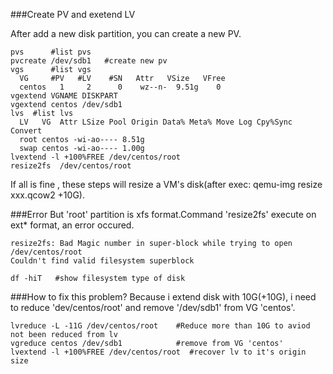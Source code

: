 ###Create PV and exetend LV

After add a new disk partition, you can create a new PV.

    pvs      #list pvs
    pvcreate /dev/sdb1   #create new pv
    vgs      #list vgs
      VG     #PV   #LV    #SN   Attr   VSize   VFree
      centos   1     2      0    wz--n-  9.51g    0
    vgextend VGNAME DISKPART
    vgextend centos /dev/sdb1
    lvs  #list lvs
      LV   VG  Attr LSize Pool Origin Data% Meta% Move Log Cpy%Sync Convert
      root centos -wi-ao---- 8.51g 
      swap centos -wi-ao---- 1.00g
    lvextend -l +100%FREE /dev/centos/root
    resize2fs  /dev/centos/root

If all is fine , these steps will resize a VM's disk(after exec: qemu-img resize xxx.qcow2 +10G).

###Error
But 'root' partition is xfs format.Command 'resize2fs' execute on ext* format, an error occured.

    resize2fs: Bad Magic number in super-block while trying to open /dev/centos/root
    Couldn't find valid filesystem superblock
    
    df -hiT   #show filesystem type of disk
    
###How to fix this problem?
Because i extend disk with 10G(+10G), i need to reduce 'dev/centos/root' and remove '/dev/sdb1' from VG 'centos'.

    lvreduce -L -11G /dev/centos/root    #Reduce more than 10G to aviod not been reduced from lv
    vgreduce centos /dev/sdb1            #remove from VG 'centos'
    lvextend -l +100%FREE /dev/centos/root  #recover lv to it's origin size
